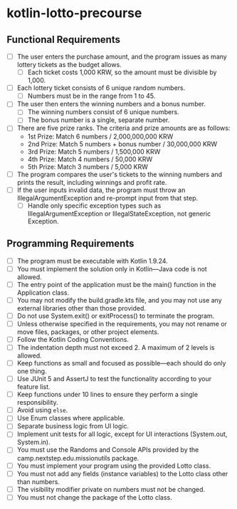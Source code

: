 # kotlin-lotto-precourse
## Functional Requirements
- [ ] The user enters the purchase amount, and the program issues as many lottery tickets as the budget allows.
  - [ ] Each ticket costs 1,000 KRW, so the amount must be divisible by 1,000.
- [ ] Each lottery ticket consists of 6 unique random numbers.
  - [ ] Numbers must be in the range from 1 to 45.
- [ ] The user then enters the winning numbers and a bonus number.
  - [ ] The winning numbers consist of 6 unique numbers.
  - [ ] The bonus number is a single, separate number.
- [ ] There are five prize ranks. The criteria and prize amounts are as follows:
    - 1st Prize: Match 6 numbers / 2,000,000,000 KRW
    - 2nd Prize: Match 5 numbers + bonus number / 30,000,000 KRW
    - 3rd Prize: Match 5 numbers / 1,500,000 KRW
    - 4th Prize: Match 4 numbers / 50,000 KRW
    - 5th Prize: Match 3 numbers / 5,000 KRW
- [ ] The program compares the user's tickets to the winning numbers and prints the result, including winnings and profit rate.
- [ ] If the user inputs invalid data, the program must throw an IllegalArgumentException and re-prompt input from that step.
  - [ ] Handle only specific exception types such as IllegalArgumentException or IllegalStateException, not generic Exception.

## Programming Requirements
- [ ] The program must be executable with Kotlin 1.9.24.
- [ ] You must implement the solution only in Kotlin—Java code is not allowed.
- [ ] The entry point of the application must be the main() function in the Application class.
- [ ] You may not modify the build.gradle.kts file, and you may not use any external libraries other than those provided.
- [ ] Do not use System.exit() or exitProcess() to terminate the program.
- [ ] Unless otherwise specified in the requirements, you may not rename or move files, packages, or other project elements.
- [ ] Follow the Kotlin Coding Conventions.
- [ ] The indentation depth must not exceed 2. A maximum of 2 levels is allowed.
- [ ] Keep functions as small and focused as possible—each should do only one thing.
- [ ] Use JUnit 5 and AssertJ to test the functionality according to your feature list.
- [ ] Keep functions under 10 lines to ensure they perform a single responsibility.
- [ ] Avoid using `else`.
- [ ] Use Enum classes where applicable.
- [ ] Separate business logic from UI logic.
- [ ] Implement unit tests for all logic, except for UI interactions (System.out, System.in).
- [ ] You must use the Randoms and Console APIs provided by the camp.nextstep.edu.missionutils package.
- [ ] You must implement your program using the provided Lotto class.
- [ ] You must not add any fields (instance variables) to the Lotto class other than numbers.
- [ ] The visibility modifier private on numbers must not be changed.
- [ ] You must not change the package of the Lotto class.
